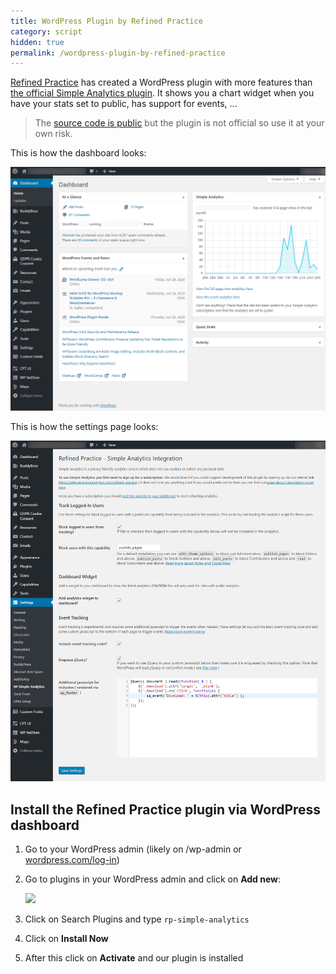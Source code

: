 ```yaml
---
title: WordPress Plugin by Refined Practice
category: script
hidden: true
permalink: /wordpress-plugin-by-refined-practice
---
```


[Refined Practice](https://www.refinedpractice.com/) has created a WordPress plugin with more features than [the official Simple Analytics plugin](/install-simple-analytics-on-wordpress). It shows you a chart widget when you have your stats set to public, has support for events, ...

> The [source code is public](https://github.com/Refined-Practice/rp-simple-analytics) but the plugin is not official so use it at your own risk.

This is how the dashboard looks:

![](/images/wordpress-refined-practice-screenshot-dashboard.png)

This is how the settings page looks:

![](/images/wordpress-refined-practice-screenshot-settings-page.png)

## Install the Refined Practice plugin via WordPress dashboard

1. Go to your WordPress admin (likely on /wp-admin or [wordpress.com/log-in](https://wordpress.com/log-in))
1. Go to plugins in your WordPress admin and click on **Add new**:

   ![](/images/wordpress-click-add-new-plugin.jpg)

1. Click on Search Plugins and type `rp-simple-analytics`
1. Click on **Install Now**
1. After this click on **Activate** and our plugin is installed
